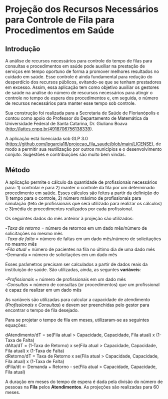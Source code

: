 # Projeção dos Recursos Necessários para Controle de Fila para Procedimentos em Saúde

## Introdução
A análise de recursos necessários para controle do tempo de filas para consultas e procedimentos em saúde pode auxiliar na prestação de serviços em tempo oportuno de forma a promover melhores resultados no cuidado em saúde. Esse controle é ainda fundamental para redução do desperdício dos recursos públicos, evitando-se que se tenham prestadores em excesso. Assim, essa aplicação tem como objetivo auxiliar os gestores de saúde na análise do número de rescursos necessários para atingir o controle no tempo de espera dos procedimentos e, em seguida, o número de recursos necessários para manter esse tempo sob controle. 

Sua construção foi realizada para a Secretaria de Saúde de Florianópolis e contou como apoio do Professor do Departamento de Matemática da Universidade Federal de Santa Catarina, Dr. Giuliano Boava (http://lattes.cnpq.br/4918706756138339).

A aplicação está licenciada sob GLP 3.0 (https://github.com/lpgarcia18/projecao_fila_saude/blob/main/LICENSE), de modo a permitir sua reutilização por outros municípios e o desenvolvimento conjuto. Sugestões e contribuições são muito bem vindas.

## Método
A aplicação permite o cálculo da quantidade de profissionais necessários para: 1) controlar e para 2) manter o controle da fila por um determinado procedimento em saúde. Esses cálculos são feitos a partir da definição do 1) tempo para o controle, 2) número máximo de profissionais para simulação (teto de profissionais que será utilizado para realizar os cálculos) e 3)média de procedimentos realizados por cada profissional.

Os seguintes dados do mês anteiror à projeção são utilizados:

-_Taxa de retorno_  = número de retornos em um dado mês/número de solicitações no mesmo mês<br />
-_Taxa de falta_  = número de faltas em um dado mês/número de solicitações no mesmo mês<br />
-_Fila atual_ = número de pacientes na fila no último dia de uma dado mês<br />
-Demanda = número de solicitações em um dado mês<br />

Esses parâmetros precisam ser calculados a partir de dados reais da instituição de saúde. São utilizadas, ainda, as seguntes **variáveis**: 

-_Profissionais_ = número de profissionais em um dado mês <br />
-_Consultas_ = número de consultas (or procedimentos) que um profissional é capaz de realizar em um dado mês <br />

As variáveis são utilizadas para calcular a capacidade de atendimento (_Profissionais_ x _Consultas_) e devem ser preenchidas pelo gestor para encontrar o tempo de fila desejado.

Para se projetar o tempo de fila em meses, utilizaram-se as seguintes equações:

dAtendimento/dT = se(Fila atual > Capacidade, Capacidade, Fila atual) x (1-Taxa de Falta) <br /> 
dAlta/dT = (1-Taxa de Retorno) x se(Fila atual > Capacidade, Capacidade, Fila atual) x (1-Taxa de Falta) <br /> 
dRetorno/dT = Taxa de Retorno x se(Fila atual > Capacidade, Capacidade, Fila atual) x (1-Taxa de Falta) <br /> 
dFila/dt <- Demanda + Retorno - se(Fila atual > Capacidade, Capacidade, Fila atual) <br />

A duração em meses do tempo de espera é dada pela divisão do número de pessoas na **Fila** pelos **Atendimentos**. As projeções são realizadas para 60 meses.


